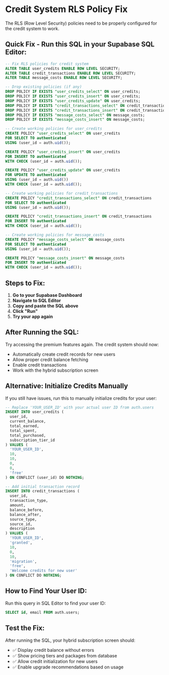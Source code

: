 # Credit System RLS Policy Fix

The RLS (Row Level Security) policies need to be properly configured for the credit system to work. 

## Quick Fix - Run this SQL in your Supabase SQL Editor:

```sql
-- Fix RLS policies for credit system
ALTER TABLE user_credits ENABLE ROW LEVEL SECURITY;
ALTER TABLE credit_transactions ENABLE ROW LEVEL SECURITY;
ALTER TABLE message_costs ENABLE ROW LEVEL SECURITY;

-- Drop existing policies (if any)
DROP POLICY IF EXISTS "user_credits_select" ON user_credits;
DROP POLICY IF EXISTS "user_credits_insert" ON user_credits;
DROP POLICY IF EXISTS "user_credits_update" ON user_credits;
DROP POLICY IF EXISTS "credit_transactions_select" ON credit_transactions;
DROP POLICY IF EXISTS "credit_transactions_insert" ON credit_transactions;
DROP POLICY IF EXISTS "message_costs_select" ON message_costs;
DROP POLICY IF EXISTS "message_costs_insert" ON message_costs;

-- Create working policies for user_credits
CREATE POLICY "user_credits_select" ON user_credits
FOR SELECT TO authenticated
USING (user_id = auth.uid());

CREATE POLICY "user_credits_insert" ON user_credits
FOR INSERT TO authenticated  
WITH CHECK (user_id = auth.uid());

CREATE POLICY "user_credits_update" ON user_credits
FOR UPDATE TO authenticated
USING (user_id = auth.uid())
WITH CHECK (user_id = auth.uid());

-- Create working policies for credit_transactions
CREATE POLICY "credit_transactions_select" ON credit_transactions
FOR SELECT TO authenticated
USING (user_id = auth.uid());

CREATE POLICY "credit_transactions_insert" ON credit_transactions
FOR INSERT TO authenticated
WITH CHECK (user_id = auth.uid());

-- Create working policies for message_costs
CREATE POLICY "message_costs_select" ON message_costs
FOR SELECT TO authenticated
USING (user_id = auth.uid());

CREATE POLICY "message_costs_insert" ON message_costs
FOR INSERT TO authenticated
WITH CHECK (user_id = auth.uid());
```

## Steps to Fix:

1. **Go to your Supabase Dashboard**
2. **Navigate to SQL Editor**
3. **Copy and paste the SQL above**
4. **Click "Run"**
5. **Try your app again**

## After Running the SQL:

Try accessing the premium features again. The credit system should now:
- Automatically create credit records for new users
- Allow proper credit balance fetching
- Enable credit transactions
- Work with the hybrid subscription screen

## Alternative: Initialize Credits Manually

If you still have issues, run this to manually initialize credits for your user:

```sql
-- Replace 'YOUR_USER_ID' with your actual user ID from auth.users
INSERT INTO user_credits (
  user_id, 
  current_balance, 
  total_earned, 
  total_spent, 
  total_purchased, 
  subscription_tier_id
) VALUES (
  'YOUR_USER_ID',
  10,
  10,
  0,
  0,
  'free'
) ON CONFLICT (user_id) DO NOTHING;

-- Add initial transaction record
INSERT INTO credit_transactions (
  user_id,
  transaction_type,
  amount,
  balance_before,
  balance_after,
  source_type,
  source_id,
  description
) VALUES (
  'YOUR_USER_ID',
  'granted',
  10,
  0,
  10,
  'migration',
  'free',
  'Welcome credits for new user'
) ON CONFLICT DO NOTHING;
```

## How to Find Your User ID:

Run this query in SQL Editor to find your user ID:
```sql
SELECT id, email FROM auth.users;
```

## Test the Fix:

After running the SQL, your hybrid subscription screen should:
- ✅ Display credit balance without errors
- ✅ Show pricing tiers and packages from database
- ✅ Allow credit initialization for new users
- ✅ Enable upgrade recommendations based on usage

